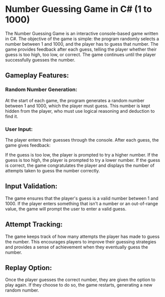 # Number Guessing Game in C# (1 to 1000)

The Number Guessing Game is an interactive console-based game written in C#. The objective of the game is simple: the program randomly selects a number between 1 and 1000, and the player has to guess that number. The game provides feedback after each guess, telling the player whether their guess is too high, too low, or correct. The game continues until the player successfully guesses the number.

## Gameplay Features:
### Random Number Generation:
At the start of each game, the program generates a random number between 1 and 1000, which the player must guess. This number is kept hidden from the player, who must use logical reasoning and deduction to find it.

### User Input:
The player enters their guesses through the console. After each guess, the game gives feedback:

If the guess is too low, the player is prompted to try a higher number.
If the guess is too high, the player is prompted to try a lower number.
If the guess is correct, the game congratulates the player and displays the number of attempts taken to guess the number correctly.
## Input Validation:
The game ensures that the player's guess is a valid number between 1 and 1000. If the player enters something that isn't a number or an out-of-range value, the game will prompt the user to enter a valid guess.

## Attempt Tracking:
The game keeps track of how many attempts the player has made to guess the number. This encourages players to improve their guessing strategies and provides a sense of achievement when they eventually guess the number.

## Replay Option:
Once the player guesses the correct number, they are given the option to play again. If they choose to do so, the game restarts, generating a new random number.